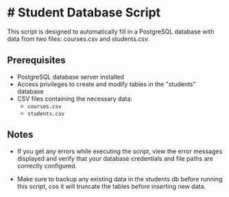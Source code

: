 # # Student Database  Script

This script is designed to automatically fill in a PostgreSQL database  with data from two files: courses.csv and students.csv. 

## Prerequisites

- PostgreSQL database server installed
- Access privileges to create and modify tables in the "students" database
- CSV files containing the necessary data:
  - `courses.csv`
  - `students.csv`

## Notes

- If you get any errors while executing the script,  view the error messages displayed and verify that your database credentials and file paths are correctly configured.

- Make sure to backup any existing data in the students db before running this script, cos it will truncate the tables before inserting new data.




